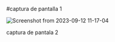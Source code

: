 #captura de pantalla 1

![Screenshot from 2023-09-12 11-17-04](https://github.com/geormz/Simulacion-por-computadora-Geovanni-Ramirez/assets/113058235/dc191b27-2369-48e3-96fd-c6fb6c86aa1b)


captura de pantala 2 
